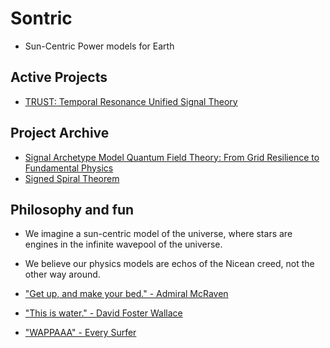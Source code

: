 # Sontric
- Sun-Centric Power models for Earth

## Active Projects
- [TRUST: Temporal Resonance Unified Signal Theory](https://github.com/sontric/trust/tree/main)

## Project Archive
- [Signal Archetype Model Quantum Field Theory: From Grid Resilience to Fundamental Physics](https://github.com/sontric/signal-archetype-model/)
- [Signed Spiral Theorem](https://github.com/soncentric/snipped-string-theory)

## Philosophy and fun

- We imagine a sun-centric model of the universe, where stars are engines in the infinite wavepool of the universe.

- We believe our physics models are echos of the Nicean creed, not the other way around.

- ["Get up, and make your bed." - Admiral McRaven](https://www.youtube.com/watch?v=yaQZFhrW0fU)
 
- ["This is water." - David Foster Wallace](https://www.youtube.com/watch?v=ms2BvRbjOYo)
 
- ["WAPPAAA" - Every Surfer](https://www.youtube.com/watch?v=JDRNaAxryu8)
